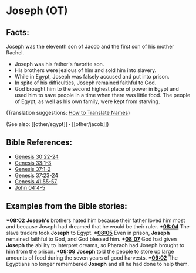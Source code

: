 # Joseph (OT) #

## Facts: ##

Joseph was the eleventh son of Jacob and the first son of his mother Rachel.

 * Joseph was his father's favorite son.
 * His brothers were jealous of him and sold him into slavery.
 * While in Egypt, Joseph was falsely accused and put into prison.
 * In spite of his difficulties, Joseph remained faithful to God.
 * God brought him to the second highest place of power in Egypt and used him to save people in a time when there was little food. The people of Egypt, as well as his own family, were kept from starving.

(Translation suggestions: [How to Translate Names](en/ta-vol1/translate/man/translate-names))

(See also: [[other/egypt]] **·** [[other/jacob]])

## Bible References: ##

* [Genesis 30:22-24](en/tn/gen/help/30/22)
* [Genesis 33:1-3](en/tn/gen/help/33/01)
* [Genesis 37:1-2](en/tn/gen/help/37/01)
* [Genesis 37:23-24](en/tn/gen/help/37/23)
* [Genesis 41:55-57](en/tn/gen/help/41/55)
* [John 04:4-5](en/tn/jhn/help/04/04)

## Examples from the Bible stories: ##

  __*[08:02](en/tn/obs/help/08/02)__ __Joseph's__ brothers hated him because their father loved him most and because Joseph had dreamed that he would be their ruler.
  __*[08:04](en/tn/obs/help/08/04)__ The slave traders took __Joseph__ to Egypt.
  __*[08:05](en/tn/obs/help/08/05)__ Even in prison, __Joseph__ remained faithful to God, and God blessed him.
  __*[08:07](en/tn/obs/help/08/07)__ God had given __Joseph__ the ability to interpret dreams, so Pharaoh had Joseph brought to him from the prison.
  __*[08:09](en/tn/obs/help/08/09)__ __Joseph__ told the people to store up large amounts of food during the seven years of good harvests.
  __*[09:02](en/tn/obs/help/09/02)__ The Egyptians no longer remembered __Joseph__ and all he had done to help them.